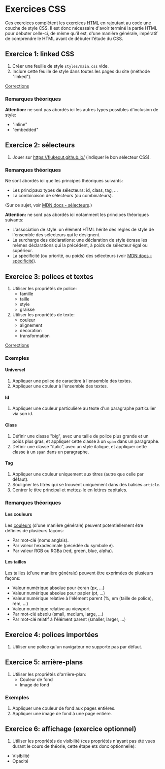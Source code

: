 # Exercices CSS

Ces exercices complètent les exercices [HTML](../html) en rajoutant au code une couche de style CSS. Il est donc nécessaire d'avoir terminé la partie HTML pour débuter celle-ci, de même qu'il est, d'une manière générale, impératif de comprendre le HTML avant de débuter l'étude du CSS.


## Exercice 1: linked CSS

 1. Créer une feuille de style `styles/main.css` vide.
 2. Inclure cette feuille de style dans toutes les pages du site (méthode "linked").

 [Corrections](./v1)

### Remarques théoriques

**Attention:** ne sont pas abordés ici les autres types possibles d'inclusion de style:
 - "inline"
 - "embedded" 

## Exercice 2: sélecteurs

 1. Jouer sur https://flukeout.github.io/ (indiquer le bon sélecteur CSS).


### Remarques théoriques

Ne sont abordés ici que les principes théoriques suivants:
 - Les principaux types de sélecteurs: id, class, tag, ...
 - La combinaison de sélecteurs (ou combinateurs).

(Sur ce sujet, voir [MDN docs - sélecteurs](https://developer.mozilla.org/fr/docs/Web/CSS/CSS_Selectors).)

**Attention:** ne sont pas abordés ici notamment les principes théoriques suivants:
 - L'association de style: un élément HTML hérite des règles de style de l'ensemble des sélecteurs qui le désignent.
 - La surcharge des déclarations: une déclaration de style écrase les mêmes déclarations qui la précédent, à poids de sélecteur égal ou supérieur.
 - La spécificité (ou priorité, ou poids) des sélecteurs (voir [MDN docs - spécificité](https://developer.mozilla.org/fr/docs/Web/CSS/Specificity)).


## Exercice 3: polices et textes

 1. Utiliser les propriétés de police:
    - famille
    - taille
    - style
    - graisse
 2. Utiliser les propriétés de texte:
    - couleur
    - alignement
    - décoration
    - transformation

[Corrections](./v2)

### Exemples

#### Universel
 1. Appliquer une police de caractère à l'ensemble des textes.
 2. Appliquer une couleur à l'ensemble des textes.

#### Id
 1. Appliquer une couleur particulière au texte d'un paragraphe particulier via son id.

#### Class
 1. Définir une classe "big", avec une taille de police plus grande et un poids plus gras, et appliquer cette classe à un `span` dans un paragraphe.
 2. Définir une classe "italic", avec un style italique, et appliquer cette classe à un `span` dans un paragraphe.

#### Tag
 1. Appliquer une couleur uniquement aux titres (autre que celle par défaut).
 2. Souligner les titres qui se trouvent uniquement dans des balises `article`.
 3. Centrer le titre principal et mettez-le en lettres capitales.


### Remarques théoriques

#### Les couleurs

Les [couleurs](https://developer.mozilla.org/fr/docs/Web/CSS/color_value) (d'une manière générale) peuvent potentiellement être définies de plusieurs façons:
   - Par mot-clé (noms anglais).
   - Par valeur hexadécimale (pécédée du symbole `#`).
   - Par valeur RGB ou RGBa (red, green, blue, alpha).

#### Les tailles

Les tailles (d'une manière générale) peuvent être exprimées de plusieurs façons:
   - Valeur numérique absolue pour écran (px, ...)
   - Valeur numérique absolue pour papier (pt, ...)
   - Valeur numérique relative à l'élément parent (%, em (taille de police), rem, ...)
   - Valeur numérique relative au viewport
   - Par mot-clé absolu (small, medium, large, ...)
   - Par mot-clé relatif à l'élément parent (smaller, larger, ...)


## Exercice 4: polices importées

 1. Utiliser une police qu'un navigateur ne supporte pas par défaut.


## Exercice 5: arrière-plans

 1. Utiliser les propriétés d'arrière-plan:
    - Couleur de fond
    - Image de fond

### Exemples

 1. Appliquer une couleur de fond aux pages entières.
 2. Appliquer une image de fond à une page entière.


## Exercice 6: affichage (exercice optionnel)

 1. Utiliser les propriétés de visibilité (ces propriétés n'ayant pas été vues durant le cours de théorie, cette étape ets donc optionnelle):
   - Visibilité
   - Opacité

